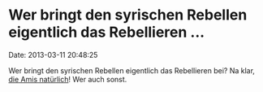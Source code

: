 Wer bringt den syrischen Rebellen eigentlich das Rebellieren \...
=================================================================

Date: 2013-03-11 20:48:25

Wer bringt den syrischen Rebellen eigentlich das Rebellieren bei? Na
klar, [die Amis natürlich](http://ml.spiegel.de/article.do?id=887873)!
Wer auch sonst.

